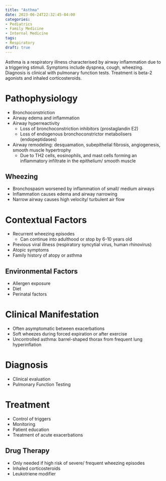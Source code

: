 ```yaml
---
title: "Asthma"
date: 2023-06-24T22:32:45-04:00
categories: 
- Pediatrics
- Family Medicine
- Internal Medicine
tags:
- Respiratory
draft: true
---
```

Asthma is a respiratory illness characterised by airway inflammation due to a triggering stimuli. Symptoms include dyspnea, cough, wheezing. Diagnosis is clinical with pulmonary function tests. Treatment is beta-2 agonists and inhaled corticosteroids.

<!--more-->
# Pathophysiology
- Bronchoconstriction
- Airway edema and inflammation
- Airway hyperreactivity
  - Loss of bronchoconstriction inhibitors (prostaglandin E2)
  - Loss of endogenous bronchoconstrictor metabolisers (endopeptidases)
- Airway remodeling: desquamation, subepithelial fibrosis, angiogenesis, smooth muscle hypertrophy
  - Due to TH2 cells, eosinophils, and mast cells forming an inflammatory infiltrate in the epithelium/ smooth muscle

## Wheezing
- Bronchospasm worsened by inflammation of small/ medium airways
- Inflammation causes edema and airway narrowing
- Narrow airway causes high velocity/ turbulent air flow

# Contextual Factors
- Recurrent wheezing episodes
  - Can continue into adulthood or stop by 6-10 years old
- Previous viral illness (respiratory syncytial virus, human rhinovirus)
- Atopic symptoms
- Family history of atopy or asthma

## Environmental Factors
- Allergen exposure
- Diet
- Perinatal factors

# Clinical Manifestation
- Often asymptomatic between exacerbations
- Soft wheezes during forced expiration or after exercise
- Uncontrolled asthma: barrel-shaped thorax from frequent lung hyperinflation

# Diagnosis
- Clinical evaluation
- Pulmonary Function Testing

# Treatment
- Control of triggers
- Monitoring
- Patient education
- Treatment of acute exacerbations

## Drug Therapy
- Only needed if high risk of severe/ frequent wheezing episodes
- Inhaled corticosteroids
- Leukotriene modifier

